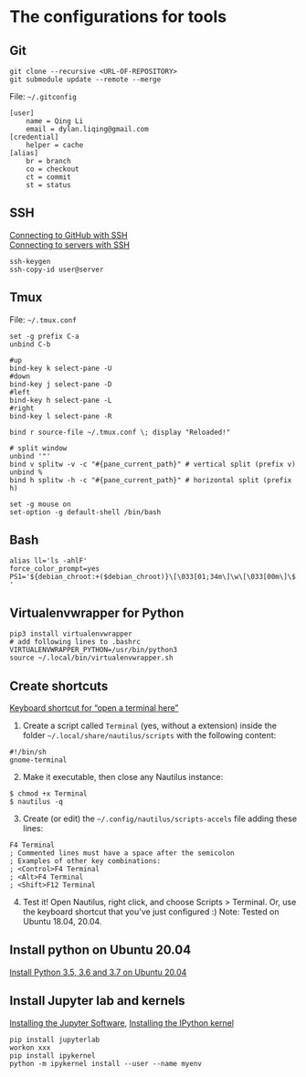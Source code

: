 # The configurations for tools

## Git
```
git clone --recursive <URL-OF-REPOSITORY>
git submodule update --remote --merge
```
File: `~/.gitconfig`
```
[user]
	name = Qing Li
	email = dylan.liqing@gmail.com
[credential]
	helper = cache
[alias]
	br = branch
	co = checkout
	ct = commit
	st = status
```

## SSH
[Connecting to GitHub with SSH](https://docs.github.com/en/free-pro-team@latest/github/authenticating-to-github/connecting-to-github-with-ssh) \
[Connecting to servers with SSH](https://www.ssh.com/ssh/copy-id)
```
ssh-keygen
ssh-copy-id user@server
```

## Tmux
File: `~/.tmux.conf`
```
set -g prefix C-a
unbind C-b

#up
bind-key k select-pane -U
#down
bind-key j select-pane -D
#left
bind-key h select-pane -L
#right
bind-key l select-pane -R

bind r source-file ~/.tmux.conf \; display "Reloaded!"

# split window
unbind '"'
bind v splitw -v -c "#{pane_current_path}" # vertical split (prefix v)
unbind %
bind h splitw -h -c "#{pane_current_path}" # horizontal split (prefix h)

set -g mouse on
set-option -g default-shell /bin/bash
```

## Bash
```
alias ll='ls -ahlF'
force_color_prompt=yes
PS1='${debian_chroot:+($debian_chroot)}\[\033[01;34m\]\w\[\033[00m\]\$ '
```

## Virtualenvwrapper for Python
```
pip3 install virtualenvwrapper
# add following lines to .bashrc
VIRTUALENVWRAPPER_PYTHON=/usr/bin/python3
source ~/.local/bin/virtualenvwrapper.sh
```

## Create shortcuts
[Keyboard shortcut for “open a terminal here”](https://askubuntu.com/questions/68078/keyboard-shortcut-for-open-a-terminal-here)
1. Create a script called `Terminal` (yes, without a extension) inside the folder `~/.local/share/nautilus/scripts` with the following content:
```
#!/bin/sh
gnome-terminal
```

2. Make it executable, then close any Nautilus instance:
```
$ chmod +x Terminal
$ nautilus -q
```

3. Create (or edit) the `~/.config/nautilus/scripts-accels` file adding these lines:
```
F4 Terminal
; Commented lines must have a space after the semicolon
; Examples of other key combinations:
; <Control>F4 Terminal
; <Alt>F4 Terminal
; <Shift>F12 Terminal
```

4. Test it! Open Nautilus, right click, and choose Scripts > Terminal. Or, use the keyboard shortcut that you've just configured :) Note: Tested on Ubuntu 18.04, 20.04.

## Install python on Ubuntu 20.04
[Install Python 3.5, 3.6 and 3.7 on Ubuntu 20.04](http://lavatechtechnology.com/post/install-python-35-36-and-37-on-ubuntu-2004/)

## Install Jupyter lab and kernels
[Installing the Jupyter Software](https://jupyter.org/install), [Installing the IPython kernel](https://ipython.readthedocs.io/en/stable/install/kernel_install.html)
```
pip install jupyterlab
workon xxx
pip install ipykernel
python -m ipykernel install --user --name myenv
```
